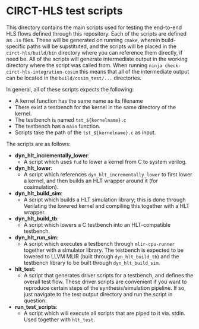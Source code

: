 # CIRCT-HLS test scripts

This directory contains the main scripts used for testing the end-to-end HLS flows
defined through this repository. Each of the scripts are defined as `.in` files.
These will be generated on running `cmake`, wherein build-specific paths will be 
supstituted, and the scripts will be placed in the `circt-hls/build/bin` directory where you can reference them directly, if need be.
All of the scripts will generate intermediate output in the working directory where
the script was called from.
When running `ninja check-circt-hls-integration-cosim` this means that all of the
intermediate output can be located in the `build/cosim_test/...` directories.

In general, all of these scripts expects the following:
- A kernel function has the same name as its filename
- There exist a testbench for the kernel in the same directory of the kernel.
- The testbench is named `tst_${kernelname}.c`
- The testbench has a `main` function.
- Scripts take the path of the `tst_${kernelname}.c` as input.

The scripts are as follows:
- **dyn_hlt_incrementally_lower**:
  - A script which uses `fud` to lower a kernel from C to system verilog.
- **dyn_hlt_lower**:
  - A script which references `dyn_hlt_incrementally_lower` to first lower a kernel, and then builds an HLT wrapper around it (for cosimulation).
- **dyn_hlt_build_sim**:
  - A script which builds a HLT simulation library; this is done through Verilating the lowered kernel and compiling this together with a HLT wrapper.
- **dyn_hlt_build_tb**:
  - A script which lowers a C testbench into an HLT-compatible testbench.
- **dyn_hlt_run_sim**:
  - A script which executes a testbench through `mlir-cpu-runner` together with a simulator library. The testbench is expected to be lowered to LLVM MLIR (built through `dyn_hlt_build_tb`) and the testbench library to be built through `dyn_hlt_build_sim`.
- **hlt_test**:
  - A script that generates driver scripts for a testbench, and defines the overall test flow. These driver scripts are convenient if you want to reproduce certain steps of the synthesis/simulation pipeline. If so, just navigate to the test output directory and run the script in question.
- **run_test_scripts**:
  - A script which will execute all scripts that are piped to it via. stdin. Used together with `hlt_test`.
